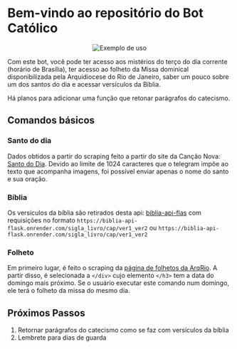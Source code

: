# Bem-vindo ao repositório do Bot Católico

<p align="center">
    <img style="max-width: 300px; margin: auto" src="exemplo.gif" alt="Exemplo de uso"/> 
</p>

Com este bot, você pode ter acesso aos mistérios do terço do dia corrente (horário de Brasília),
ter acesso ao folheto da Missa dominical disponibilizada pela Arquidiocese do Rio de Janeiro,
saber um pouco sobre um dos santos do dia e acessar versículos da Bíblia.

Há planos para adicionar uma função que retonar parágrafos do catecismo.

## Comandos básicos

### Santo do dia
Dados obtidos a partir do scraping feito a partir do site da Canção Nova: [Santo do Dia](https://santo.cancaonova.com/). Devido ao limite de 1024
caracteres que o telegram impõe ao texto que acompanha imagens, foi possível enviar apenas o nome do santo e sua oração.

### Bíblia
Os versículos da bíblia são retirados desta api: [biblia-api-flas](https://github.com/matEvangelista/biblia-api-flask)
com requisições no formato `https://biblia-api-flask.onrender.com/sigla_livro/cap/ver1_ver2` ou
`https://biblia-api-flask.onrender.com/sigla_livro/cap/ver1_ver2` 

### Folheto
Em primeiro lugar, é feito o scraping da [página de folhetos da ArqRio](https://arqrio.org.br/folhetos). A partir disso,
é selecionada a `</div>` cujo elemento `</h3>` tem a data do domingo mais próximo. Se o usuário executar este comando num
domingo, ele terá o folheto da missa do mesmo dia.

## Próximos Passos
1. Retornar parágrafos do catecismo como se faz com versículos da bíblia
2. Lembrete para dias de guarda